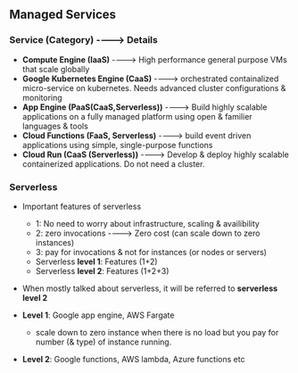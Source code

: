 ## Managed Services

### Service (Category) ----> Details
* **Compute Engine (IaaS)** ----> High performance general purpose VMs that scale globally
* **Google Kubernetes Engine (CaaS)** ----> orchestrated containalized micro-service on kubernetes. Needs advanced cluster configurations & monitoring
* **App Engine (PaaS(CaaS,Serverless))** ----> Build highly scalable applications on a fully managed platform using open & familier languages & tools
* **Cloud Functions (FaaS, Serverless)** ----> build event driven applications using simple, single-purpose functions
* **Cloud Run (CaaS (Serverless))** ----> Develop & deploy highly scalable containerized applications. Do not need a cluster.


### Serverless
* Important features of serverless
  * 1: No need to worry about infrastructure, scaling & availibility
  * 2: zero invocations ----> Zero cost (can scale down to zero instances)
  * 3: pay for invocations & not for instances (or nodes or servers)
  * Serverless **level 1**: Features (1+2)
  * Serverless **level 2**: Features (1+2+3)
  
* When mostly talked about serverless, it will be referred to **serverless level 2**
  
* **Level 1**: Google app engine, AWS Fargate
  * scale down to zero instance when there is no load but you pay for number (& type) of instance running.
* **Level 2**: Google functions, AWS lambda, Azure functions etc


